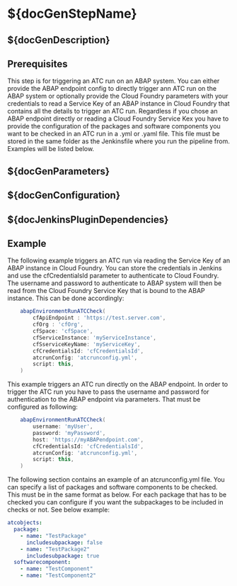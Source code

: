 # ${docGenStepName}

## ${docGenDescription}

## Prerequisites

This step is for triggering an ATC run on an ABAP system.
You can either provide the ABAP endpoint config to directly trigger ann ATC run on the ABAP system or optionally provide the Cloud Foundry parameters with your credentials to read a Service Key of an ABAP instance in Cloud Foundry that contains all the details to trigger an ATC run.
Regardless if you chose an ABAP endpoint directly or reading a Cloud Foundry Service Kex you have to provide the configuration of the packages and software components you want to be checked in an ATC run in a .yml or .yaml file. This file must be stored in the same folder as the Jenkinsfile where you run the pipeline from.
Examples will be listed below.

## ${docGenParameters}

## ${docGenConfiguration}

## ${docJenkinsPluginDependencies}

## Example

The following example triggers an ATC run via reading the Service Key of an ABAP instance in Cloud Foundry.
You can store the credentials in Jenkins and use the cfCredentialsId parameter to authenticate to Cloud Foundry.
The username and password to authenticate to ABAP system will then be read from the Cloud Foundry Service Key that is bound to the ABAP instance.
This can be done accordingly:

```groovy
    abapEnvironmentRunATCCheck(
        cfApiEndpoint : 'https://test.server.com',
        cfOrg : 'cfOrg',
        cfSpace: 'cfSpace',
        cfServiceInstance: 'myServiceInstance',
        cfSserviceKeyName: 'myServiceKey',
        cfCredentialsId: 'cfCredentialsId',
		atcrunConfig: 'atcrunconfig.yml',
        script: this,
    ) 
```

This  example triggers an ATC run directly on the ABAP endpoint.
In order to trigger the ATC run you have to pass the username and password for authentication to the ABAP endpoint via parameters.
That must be configured as following:

```groovy
    abapEnvironmentRunATCCheck(
		username: 'myUser',
		password: 'myPassword',
		host: 'https://myABAPendpoint.com',
        cfCredentialsId: 'cfCredentialsId',
		atcrunConfig: 'atcrunconfig.yml',
        script: this,
    ) 
```

The following section contains an example of an atcrunconfig.yml file.
You can specify a list of packages and software components to be checked. This must be in the same format as below.
For each package that has to be checked you can configure if you want the subpackages to be included in checks or not.
See below example:

```yaml
atcobjects:
  package:
    - name: "TestPackage"
      includesubpackage: false
    - name: "TestPackage2"
      includesubpackage: true
  softwarecomponent:
    - name: "TestComponent"
    - name: "TestComponent2"
```